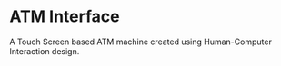 # ATM Interface

A Touch Screen based ATM machine created using Human-Computer Interaction design.  
